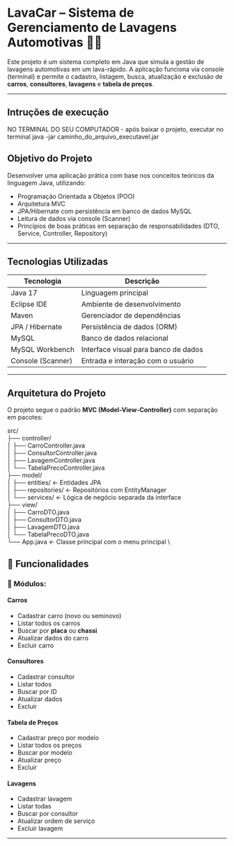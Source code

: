 # LavaCar – Sistema de Gerenciamento de Lavagens Automotivas 🚗🧽

Este projeto é um sistema completo em Java que simula a gestão de lavagens automotivas em um lava-rápido. A aplicação funciona via console (terminal) e permite o cadastro, listagem, busca, atualização e exclusão de **carros**, **consultores**, **lavagens** e **tabela de preços**.

---

## Intruções de execução

NO TERMINAL DO SEU COMPUTADOR - após baixar o projeto, executar no terminal java -jar caminho_do_arquivo_executavel.jar

## Objetivo do Projeto

Desenvolver uma aplicação prática com base nos conceitos teóricos da linguagem Java, utilizando:
- Programação Orientada a Objetos (POO)
- Arquitetura MVC
- JPA/Hibernate com persistência em banco de dados MySQL
- Leitura de dados via console (Scanner)
- Princípios de boas práticas em separação de responsabilidades (DTO, Service, Controller, Repository)

---

## Tecnologias Utilizadas

| Tecnologia        | Descrição                                      |
|-------------------|-----------------------------------------------|
| Java 17           | Linguagem principal                            |
| Eclipse IDE       | Ambiente de desenvolvimento                    |
| Maven             | Gerenciador de dependências                    |
| JPA / Hibernate   | Persistência de dados (ORM)                    |
| MySQL             | Banco de dados relacional                      |
| MySQL Workbench   | Interface visual para banco de dados           |
| Console (Scanner) | Entrada e interação com o usuário              |

---

## Arquitetura do Projeto

O projeto segue o padrão **MVC (Model-View-Controller)** com separação em pacotes:

src/ \
├── controller/ \
│ ├── CarroController.java \
│ ├── ConsultorController.java \
│ ├── LavagemController.java \
│ └── TabelaPrecoController.java \
├── model/ \
│ ├── entities/ ← Entidades JPA \
│ ├── repositories/ ← Repositórios com EntityManager \
│ └── services/ ← Lógica de negócio separada da interface \
├── view/ \
│ ├── CarroDTO.java \
│ ├── ConsultorDTO.java \
│ ├── LavagemDTO.java \
│ └── TabelaPrecoDTO.java \
└── App.java ← Classe principal com o menu principal \
## 🔧 Funcionalidades

### 📁 Módulos:

#### **Carros**
- Cadastrar carro (novo ou seminovo)
- Listar todos os carros
- Buscar por **placa** ou **chassi**
- Atualizar dados do carro
- Excluir carro

#### **Consultores**
- Cadastrar consultor
- Listar todos
- Buscar por ID
- Atualizar dados
- Excluir

#### **Tabela de Preços**
- Cadastrar preço por modelo
- Listar todos os preços
- Buscar por modelo
- Atualizar preço
- Excluir

#### **Lavagens**
- Cadastrar lavagem
- Listar todas
- Buscar por consultor
- Atualizar ordem de serviço
- Excluir lavagem

---


